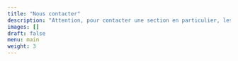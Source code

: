 ```yaml
---
title: "Nous contacter"
description: "Attention, pour contacter une section en particulier, les coordonnées sont affichées dans les pages spécifiques à chaque section"
images: []
draft: false
menu: main
weight: 3
---
```

